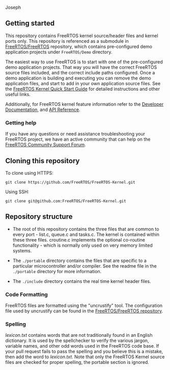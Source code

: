 Joseph
## Getting started
This repository contains FreeRTOS kernel source/header files and kernel ports only. This repository is referenced as a submodule in [FreeRTOS/FreeRTOS](https://github.com/FreeRTOS/FreeRTOS) repository, which contains pre-configured demo application projects under ```FreeRTOS/Demo``` directory. 

The easiest way to use FreeRTOS is to start with one of the pre-configured demo application projects.  That way you will have the correct FreeRTOS source files included, and the correct include paths configured.  Once a demo application is building and executing you can remove the demo application files, and start to add in your own application source files.  See the [FreeRTOS Kernel Quick Start Guide](https://www.FreeRTOS.org/FreeRTOS-quick-start-guide.html) for detailed instructions and other useful links.

Additionally, for FreeRTOS kernel feature information refer to the [Developer Documentation](https://www.FreeRTOS.org/features.html), and [API Reference](https://www.FreeRTOS.org/a00106.html).

### Getting help
If you have any questions or need assistance troubleshooting your FreeRTOS project, we have an active community that can help on the [FreeRTOS Community Support Forum](https://forums.freertos.org).

## Cloning this repository

To clone using HTTPS:
```
git clone https://github.com/FreeRTOS/FreeRTOS-Kernel.git
```
Using SSH:
```
git clone git@github.com:FreeRTOS/FreeRTOS-Kernel.git
```

## Repository structure
- The root of this repository contains the three files that are common to 
every port - list.c, queue.c and tasks.c.  The kernel is contained within these 
three files.  croutine.c implements the optional co-routine functionality - which
is normally only used on very memory limited systems.

- The ```./portable``` directory contains the files that are specific to a particular microcontroller and/or compiler. 
See the readme file in the ```./portable``` directory for more information.

- The ```./include``` directory contains the real time kernel header files.

### Code Formatting
FreeRTOS files are formatted using the "uncrustify" tool. The configuration file used by uncrustify can be found in the [FreeRTOS/FreeRTOS repository](https://github.com/FreeRTOS/FreeRTOS/blob/main/tools/uncrustify.cfg). 

### Spelling
*lexicon.txt* contains words that are not traditionally found in an English dictionary. It is used by the spellchecker to verify the various jargon, variable names, and other odd words used in the FreeRTOS code base. If your pull request fails to pass the spelling and you believe this is a mistake, then add the word to *lexicon.txt*. 
Note that only the FreeRTOS Kernel source files are checked for proper spelling, the portable section is ignored.

